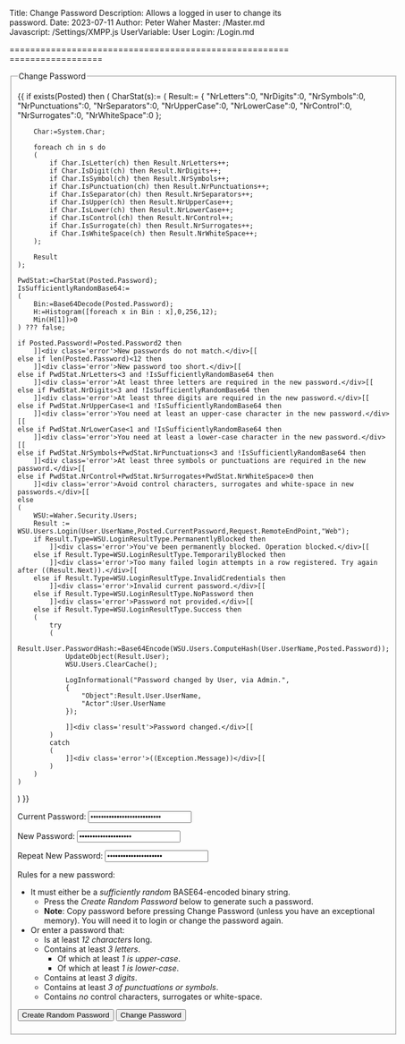 ﻿Title: Change Password
Description: Allows a logged in user to change its password.
Date: 2023-07-11
Author: Peter Waher
Master: /Master.md
Javascript: /Settings/XMPP.js
UserVariable: User
Login: /Login.md

========================================================================

<form action="ChangePassword.md" method="post" enctype="multipart/form-data">
<fieldset>
<legend>Change Password</legend>

{{
if exists(Posted) then
(
	CharStat(s):=
	(
		Result:=
		{
			"NrLetters":0,
			"NrDigits":0,
			"NrSymbols":0,
			"NrPunctuations":0,
			"NrSeparators":0,
			"NrUpperCase":0,
			"NrLowerCase":0,
			"NrControl":0,
			"NrSurrogates":0,
			"NrWhiteSpace":0
		};

		Char:=System.Char;

		foreach ch in s do
		(
			if Char.IsLetter(ch) then Result.NrLetters++;
			if Char.IsDigit(ch) then Result.NrDigits++;
			if Char.IsSymbol(ch) then Result.NrSymbols++;
			if Char.IsPunctuation(ch) then Result.NrPunctuations++;
			if Char.IsSeparator(ch) then Result.NrSeparators++;
			if Char.IsUpper(ch) then Result.NrUpperCase++;
			if Char.IsLower(ch) then Result.NrLowerCase++;
			if Char.IsControl(ch) then Result.NrControl++;
			if Char.IsSurrogate(ch) then Result.NrSurrogates++;
			if Char.IsWhiteSpace(ch) then Result.NrWhiteSpace++;
		);

		Result
	);

	PwdStat:=CharStat(Posted.Password);
	IsSufficientlyRandomBase64:=
	(
		Bin:=Base64Decode(Posted.Password);
		H:=Histogram([foreach x in Bin : x],0,256,12);
		Min(H[1])>0
	) ??? false;

	if Posted.Password!=Posted.Password2 then
		]]<div class='error'>New passwords do not match.</div>[[
	else if len(Posted.Password)<12 then
		]]<div class='error'>New password too short.</div>[[
	else if PwdStat.NrLetters<3 and !IsSufficientlyRandomBase64 then
		]]<div class='error'>At least three letters are required in the new password.</div>[[
	else if PwdStat.NrDigits<3 and !IsSufficientlyRandomBase64 then
		]]<div class='error'>At least three digits are required in the new password.</div>[[
	else if PwdStat.NrUpperCase<1 and !IsSufficientlyRandomBase64 then
		]]<div class='error'>You need at least an upper-case character in the new password.</div>[[
	else if PwdStat.NrLowerCase<1 and !IsSufficientlyRandomBase64 then
		]]<div class='error'>You need at least a lower-case character in the new password.</div>[[
	else if PwdStat.NrSymbols+PwdStat.NrPunctuations<3 and !IsSufficientlyRandomBase64 then
		]]<div class='error'>At least three symbols or punctuations are required in the new password.</div>[[
	else if PwdStat.NrControl+PwdStat.NrSurrogates+PwdStat.NrWhiteSpace>0 then
		]]<div class='error'>Avoid control characters, surrogates and white-space in new passwords.</div>[[
	else
	(
		WSU:=Waher.Security.Users;
		Result := WSU.Users.Login(User.UserName,Posted.CurrentPassword,Request.RemoteEndPoint,"Web");
		if Result.Type=WSU.LoginResultType.PermanentlyBlocked then
			]]<div class='error'>You've been permanently blocked. Operation blocked.</div>[[
		else if Result.Type=WSU.LoginResultType.TemporarilyBlocked then
			]]<div class='error'>Too many failed login attempts in a row registered. Try again after ((Result.Next)).</div>[[
		else if Result.Type=WSU.LoginResultType.InvalidCredentials then
			]]<div class='error'>Invalid current password.</div>[[
		else if Result.Type=WSU.LoginResultType.NoPassword then
			]]<div class='error'>Password not provided.</div>[[
		else if Result.Type=WSU.LoginResultType.Success then
		(
			try
			(
				Result.User.PasswordHash:=Base64Encode(WSU.Users.ComputeHash(User.UserName,Posted.Password));
				UpdateObject(Result.User);
				WSU.Users.ClearCache();

				LogInformational("Password changed by User, via Admin.", 
				{
					"Object":Result.User.UserName, 
					"Actor":User.UserName
				});

				]]<div class='result'>Password changed.</div>[[
			)
			catch
			(
				]]<div class='error'>((Exception.Message))</div>[[
			)
		)
	)
)
}}

<p>
<label for="CurrentPassword">Current Password:</label>  
<input type="password" id="CurrentPassword" name="CurrentPassword" required value='{{Posted?.CurrentPassword}}'/>
</p>

<p>
<label for="Password">New Password:</label>  
<input type="password" id="Password" name="Password" required value='{{Posted?.Password}}'/>
</p>

<p>
<label for="Password2">Repeat New Password:</label>  
<input type="password" id="Password2" name="Password2" required value='{{Posted?.Password2}}'/>
</p>

Rules for a new password:

* It must either be a *sufficiently random* BASE64-encoded binary string.
	* Press the *Create Random Password* below to generate such a password.
	* **Note**: Copy password before pressing Change Password (unless you have an exceptional memory). You will need it to login or change the password again.
* Or enter a password that:
	* Is at least *12 characters* long.
	* Contains at least *3 letters*.
		* Of which at least *1 is upper-case*.
		* Of which at least *1 is lower-case*.
	* Contains at least *3 digits*.
	* Contains at least *3 of punctuations or symbols*.
	* Contains *no* control characters, surrogates or white-space.

<button type='button' onclick='RandomizePassword()'>Create Random Password</button>
<button type="submit" class="posButton">Change Password</button>

</fieldset>
</form>

